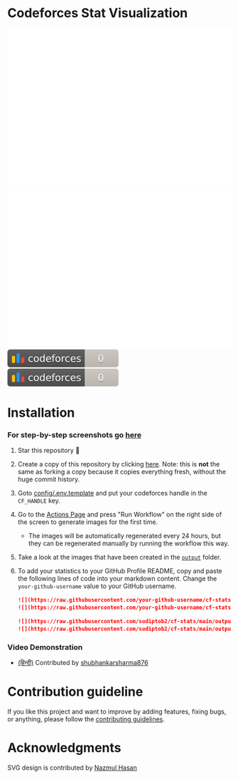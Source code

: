# Codeforces Stat Visualization

<a href="https://github.com/gautamsharma3107/cf-stats">
<img src="https://raw.githubusercontent.com/gautamsharma3107/cf-stats/main/output/light_card.svg#gh-dark-mode-only" />
<img src="https://raw.githubusercontent.com/gautamsharma3107/cf-stats/main/output/light_card.svg" />
</a>
<br/>
<a href="https://github.com/gautamsharma3107/cf-stats">
<img src="https://raw.githubusercontent.com/gautamsharma3107/cf-stats/main/output/max_rating.svg" />
<img src="https://raw.githubusercontent.com/gautamsharma3107/cf-stats/main/output/rating.svg" />
</a>

# Installation

### For step-by-step screenshots go [here](docs/INSTALLATIONSTEPS.md) 

1. Star this repository :pray:
2. Create a copy of this repository by clicking
   [here](https://github.com/sudiptob2/cf-stats/generate). Note: this is
   **not** the same as forking a copy because it copies everything fresh,
   without the huge commit history.
3. Goto [config/.env.template](config/.env.template) and put your codeforces handle in the `CF_HANDLE` key.
4. Go to the [Actions Page](../../actions?query=workflow%3A"Generate+Stats+Images") and press "Run Workflow" on the
   right side of the screen to generate images for the first time.
    - The images will be automatically regenerated every 24 hours, but they can
      be regenerated manually by running the workflow this way.
5. Take a look at the images that have been created in the
   [`output`](output) folder.
6. To add your statistics to your GitHub Profile README, copy and paste the
   following lines of code into your markdown content. Change the `your-github-username`
   value to your GitHub username.

   ```md
   ![](https://raw.githubusercontent.com/your-github-username/cf-stats/main/output/light_card.svg#gh-dark-mode-only)
   ![](https://raw.githubusercontent.com/your-github-username/cf-stats/main/output/light_card.svg)
   ```
   ```md
   ![](https://raw.githubusercontent.com/sudiptob2/cf-stats/main/output/max_rating.svg)
   ![](https://raw.githubusercontent.com/sudiptob2/cf-stats/main/output/rating.svg)
   ```
### Video Demonstration
  - [(हिन्दी)](https://www.youtube.com/watch?v=lPASqH0ZoIc)  Contributed by [shubhankarsharma876](https://github.com/shubhankarsharma876)
    
# Contribution guideline

If you like this project and want to improve by adding features, fixing bugs, or anything, please follow
the [contributing guidelines](docs/CONTRIBUTING.md).

# Acknowledgments
SVG design is contributed by [Nazmul Hasan](https://github.com/nazmulweb)

